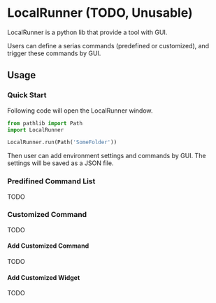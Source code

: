 # LocalRunner (TODO, Unusable)

LocalRunner is a python lib that provide a tool with GUI.

Users can define a serias commands (predefined or customized), and trigger these commands by GUI.

## Usage

### Quick Start

Following code will open the LocalRunner window.

```Python
from pathlib import Path
import LocalRunner

LocalRunner.run(Path('SomeFolder'))
```

Then user can add environment settings and commands by GUI. The settings will be saved as a JSON file.

### Predifined Command List

TODO

### Customized Command

TODO

#### Add Customized Command

TODO

#### Add Customized Widget

TODO